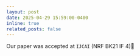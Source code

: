 ```yaml
---
layout: post
date: 2025-04-29 15:59:00-0400
inline: true
related_posts: false
---
```

Our paper was accepted at `IJCAI` (NRF BK21 IF 4):tada:

